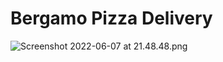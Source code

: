 # Bergamo Pizza Delivery

![Screenshot 2022-06-07 at 21.48.48.png](https://res.craft.do/user/full/9becb574-f036-dae3-8b23-ef86b3c4a5d4/27F79C6F-7D89-4D41-9BA4-3C9B185EA461_2/G2joBAOXE5OSEZYCyKR8vIugzFT6krSusOPJhE9tTbsz/Screenshot%202022-06-07%20at%2021.48.48.png)
